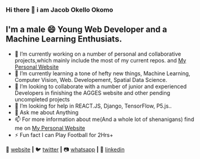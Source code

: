 ### Hi there 👋 i am Jacob Okello Okomo
## I'm a male 😄 Young Web Developer and a Machine Learning Enthusiats.

- 🔭 I’m currently working on a number of personal and collaborative projects,which mainly include the most of my current repos. and [My Personal Website](http://okomojacob.herokuapp.com/) 
- 🌱 I’m currently learning a tone of hefty new things, Machine Learning, Computer Vision, Web. Developement, Spatial Data Science.
- 👯 I’m looking to collaborate with a number of junior and experienced Developers in finishing the AGGES website and other pending uncompleted projects
- 🤔 I’m looking for help in REACT.JS, Django, TensorFlow, P5.js..
- 💬 Ask me about Anything
- 📫 For more information about me(And a whole lot of shenanigans) find me on [My Personal Website](http://okomojacob.herokuapp.com/)
- ⚡ Fun fact I can Play Football for 2Hrs+

🏡 [website][website] **|** 
🐦 [twitter][twitter] **|** 
📷 [whatsapp][whatsapp] **|** 
👔 [linkedin][linkedin]


[website]: http://okomojacob.herokuapp.com/
[twitter]: https://twitter.com/okomojacob
[whatsapp]: https://api.whatsapp.com/send?phone=254705583483&text=Hello%20Jacob%20and%20how%20are%20you%20...
[linkedin]: https://www.linkedin.com/in/okomo-jacob-622b86164
